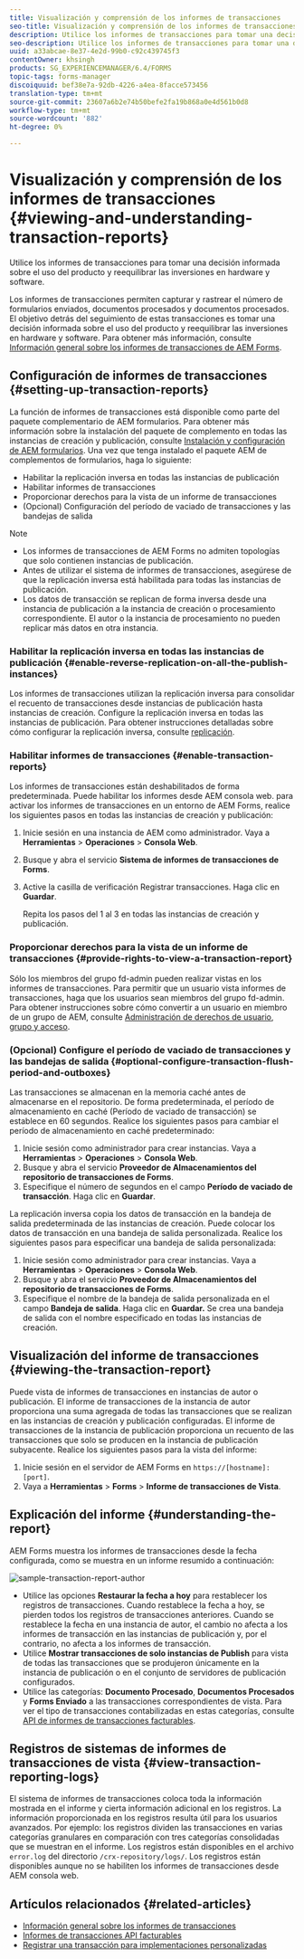 ```yaml
---
title: Visualización y comprensión de los informes de transacciones
seo-title: Visualización y comprensión de los informes de transacciones
description: Utilice los informes de transacciones para tomar una decisión informada sobre el uso del producto y reequilibrar las inversiones en hardware y software.
seo-description: Utilice los informes de transacciones para tomar una decisión informada sobre el uso del producto y reequilibrar las inversiones en hardware y software.
uuid: a33abcae-8e37-4e2d-99b0-c92c439745f3
contentOwner: khsingh
products: SG_EXPERIENCEMANAGER/6.4/FORMS
topic-tags: forms-manager
discoiquuid: bef38e7a-92db-4226-a4ea-8facce573456
translation-type: tm+mt
source-git-commit: 23607a6b2e74b50befe2fa19b868a0e4d561b0d8
workflow-type: tm+mt
source-wordcount: '882'
ht-degree: 0%

---
```



# Visualización y comprensión de los informes de transacciones {#viewing-and-understanding-transaction-reports}

Utilice los informes de transacciones para tomar una decisión informada sobre el uso del producto y reequilibrar las inversiones en hardware y software.

Los informes de transacciones permiten capturar y rastrear el número de formularios enviados, documentos procesados y documentos procesados. El objetivo detrás del seguimiento de estas transacciones es tomar una decisión informada sobre el uso del producto y reequilibrar las inversiones en hardware y software. Para obtener más información, consulte [Información general sobre los informes de transacciones de AEM Forms](/help/forms/using/transaction-reports-overview.md).

## Configuración de informes de transacciones {#setting-up-transaction-reports}

La función de informes de transacciones está disponible como parte del paquete complementario de AEM formularios. Para obtener más información sobre la instalación del paquete de complemento en todas las instancias de creación y publicación, consulte [Instalación y configuración de AEM formularios](https://helpx.adobe.com/experience-manager/6-4/forms/using/installing-configuring-aem-forms-osgi.html). Una vez que tenga instalado el paquete AEM de complementos de formularios, haga lo siguiente:

* Habilitar la replicación inversa en todas las instancias de publicación
* Habilitar informes de transacciones
* Proporcionar derechos para la vista de un informe de transacciones
* (Opcional) Configuración del período de vaciado de transacciones y las bandejas de salida

>[!NOTE]
>
>* Los informes de transacciones de AEM Forms no admiten topologías que solo contienen instancias de publicación.
>* Antes de utilizar el sistema de informes de transacciones, asegúrese de que la replicación inversa está habilitada para todas las instancias de publicación.
>* Los datos de transacción se replican de forma inversa desde una instancia de publicación a la instancia de creación o procesamiento correspondiente. El autor o la instancia de procesamiento no pueden replicar más datos en otra instancia.

>



### Habilitar la replicación inversa en todas las instancias de publicación {#enable-reverse-replication-on-all-the-publish-instances}

Los informes de transacciones utilizan la replicación inversa para consolidar el recuento de transacciones desde instancias de publicación hasta instancias de creación. Configure la replicación inversa en todas las instancias de publicación. Para obtener instrucciones detalladas sobre cómo configurar la replicación inversa, consulte [replicación](/help/sites-deploying/replication.md).

### Habilitar informes de transacciones {#enable-transaction-reports}

Los informes de transacciones están deshabilitados de forma predeterminada. Puede habilitar los informes desde AEM consola web. para activar los informes de transacciones en un entorno de AEM Forms, realice los siguientes pasos en todas las instancias de creación y publicación:

1. Inicie sesión en una instancia de AEM como administrador. Vaya a **Herramientas** > **Operaciones** > **Consola Web**.
1. Busque y abra el servicio **Sistema de informes de transacciones de Forms**.
1. Active la casilla de verificación Registrar transacciones. Haga clic en **Guardar**.

   Repita los pasos del 1 al 3 en todas las instancias de creación y publicación.

### Proporcionar derechos para la vista de un informe de transacciones {#provide-rights-to-view-a-transaction-report}

Sólo los miembros del grupo fd-admin pueden realizar vistas en los informes de transacciones. Para permitir que un usuario vista informes de transacciones, haga que los usuarios sean miembros del grupo fd-admin. Para obtener instrucciones sobre cómo convertir a un usuario en miembro de un grupo de AEM, consulte [Administración de derechos de usuario, grupo y acceso](/help/sites-administering/user-group-ac-admin.md).

### (Opcional) Configure el período de vaciado de transacciones y las bandejas de salida {#optional-configure-transaction-flush-period-and-outboxes}

Las transacciones se almacenan en la memoria caché antes de almacenarse en el repositorio. De forma predeterminada, el período de almacenamiento en caché (Período de vaciado de transacción) se establece en 60 segundos. Realice los siguientes pasos para cambiar el período de almacenamiento en caché predeterminado:

1. Inicie sesión como administrador para crear instancias. Vaya a **Herramientas** > **Operaciones** > **Consola Web**.
1. Busque y abra el servicio **Proveedor de Almacenamientos del repositorio de transacciones de Forms**.
1. Especifique el número de segundos en el campo **Período de vaciado de transacción**. Haga clic en **Guardar**.

La replicación inversa copia los datos de transacción en la bandeja de salida predeterminada de las instancias de creación. Puede colocar los datos de transacción en una bandeja de salida personalizada. Realice los siguientes pasos para especificar una bandeja de salida personalizada:

1. Inicie sesión como administrador para crear instancias. Vaya a **Herramientas** > **Operaciones** > **Consola Web**.
1. Busque y abra el servicio **Proveedor de Almacenamientos del repositorio de transacciones de Forms**.
1. Especifique el nombre de la bandeja de salida personalizada en el campo **Bandeja de salida**. Haga clic en **Guardar.** Se crea una bandeja de salida con el nombre especificado en todas las instancias de creación.

## Visualización del informe de transacciones {#viewing-the-transaction-report}

Puede vista de informes de transacciones en instancias de autor o publicación. El informe de transacciones de la instancia de autor proporciona una suma agregada de todas las transacciones que se realizan en las instancias de creación y publicación configuradas. El informe de transacciones de la instancia de publicación proporciona un recuento de las transacciones que solo se producen en la instancia de publicación subyacente. Realice los siguientes pasos para la vista del informe:

1. Inicie sesión en el servidor de AEM Forms en `https://[hostname]:[port]`.
1. Vaya a **Herramientas** > **Forms** > **Informe de transacciones de Vista**.

## Explicación del informe {#understanding-the-report}

AEM Forms muestra los informes de transacciones desde la fecha configurada, como se muestra en un informe resumido a continuación:

![sample-transaction-report-author](assets/sample-transaction-report-author.png)

* Utilice las opciones **Restaurar la fecha a hoy** para restablecer los registros de transacciones. Cuando restablece la fecha a hoy, se pierden todos los registros de transacciones anteriores. Cuando se restablece la fecha en una instancia de autor, el cambio no afecta a los informes de transacción en las instancias de publicación y, por el contrario, no afecta a los informes de transacción.
* Utilice **Mostrar transacciones de solo instancias de Publish** para vista de todas las transacciones que se produjeron únicamente en la instancia de publicación o en el conjunto de servidores de publicación configurados.
* Utilice las categorías: **Documento Procesado**, **Documentos Procesados** y **Forms Enviado** a las transacciones correspondientes de vista. Para ver el tipo de transacciones contabilizadas en estas categorías, consulte [API de informes de transacciones facturables](/help/forms/using/transaction-reports-billable-apis.md).

## Registros de sistemas de informes de transacciones de vista {#view-transaction-reporting-logs}

El sistema de informes de transacciones coloca toda la información mostrada en el informe y cierta información adicional en los registros. La información proporcionada en los registros resulta útil para los usuarios avanzados. Por ejemplo: los registros dividen las transacciones en varias categorías granulares en comparación con tres categorías consolidadas que se muestran en el informe. Los registros están disponibles en el archivo `error.log` del directorio `/crx-repository/logs/`. Los registros están disponibles aunque no se habiliten los informes de transacciones desde AEM consola web.

## Artículos relacionados {#related-articles}

* [Información general sobre los informes de transacciones](/help/forms/using/transaction-reports-overview.md)
* [Informes de transacciones API facturables](/help/forms/using/transaction-reports-billable-apis.md)
* [Registrar una transacción para implementaciones personalizadas](/help/forms/using/record-transaction-custom-implementation.md)

